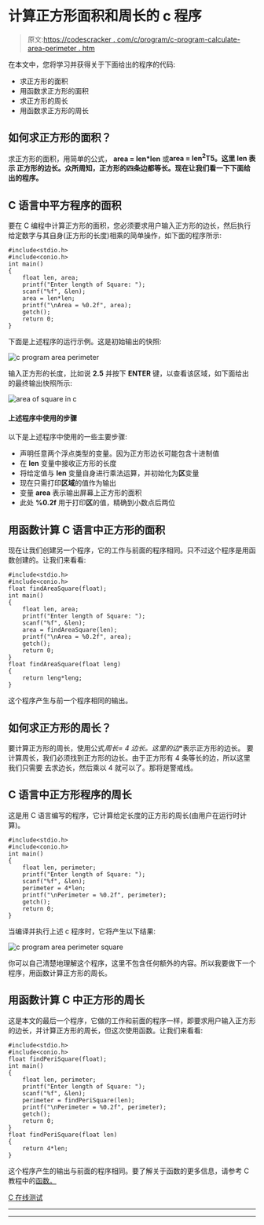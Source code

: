 # 计算正方形面积和周长的 c 程序

> 原文:[https://codescracker . com/c/program/c-program-calculate-area-perimeter . htm](https://codescracker.com/c/program/c-program-calculate-area-perimeter.htm)

在本文中，您将学习并获得关于下面给出的程序的代码:

*   求正方形的面积
*   用函数求正方形的面积
*   求正方形的周长
*   用函数求正方形的周长

## 如何求正方形的面积？

求正方形的面积，用简单的公式， **area = len*len** 或**area = len<sup>2</sup>T5。这里 **len** 表示 正方形的边长。众所周知，正方形的四条边都等长。现在让我们看一下下面给出的程序。**

## C 语言中平方程序的面积

要在 C 编程中计算正方形的面积，您必须要求用户输入正方形的边长，然后执行给定数字与其自身(正方形的长度)相乘的简单操作，如下面的程序所示:

```
#include<stdio.h>
#include<conio.h>
int main()
{
    float len, area;
    printf("Enter length of Square: ");
    scanf("%f", &len);
    area = len*len;
    printf("\nArea = %0.2f", area);
    getch();
    return 0;
}
```

下面是上述程序的运行示例。这是初始输出的快照:

![c program area perimeter](../Images/0dccdecb3172ec3c13fd1ea79b9ce1ba.png)

输入正方形的长度，比如说 **2.5** 并按下 **ENTER** 键，以查看该区域，如下面给出的最终输出快照所示:

![area of square in c](../Images/2c72608f9207bac60c4b9ecd2208ea3b.png)

#### 上述程序中使用的步骤

以下是上述程序中使用的一些主要步骤:

*   声明任意两个浮点类型的变量。因为正方形边长可能包含十进制值
*   在 **len** 变量中接收正方形的长度
*   将给定值与 **len** 变量自身进行乘法运算，并初始化为**区**变量
*   现在只需打印**区域**的值作为输出
*   变量 **area** 表示输出屏幕上正方形的面积
*   此处 **%0.2f** 用于打印**区**的值，精确到小数点后两位

## 用函数计算 C 语言中正方形的面积

现在让我们创建另一个程序，它的工作与前面的程序相同。只不过这个程序是用函数创建的。让我们来看看:

```
#include<stdio.h>
#include<conio.h>
float findAreaSquare(float);
int main()
{
    float len, area;
    printf("Enter length of Square: ");
    scanf("%f", &len);
    area = findAreaSquare(len);
    printf("\nArea = %0.2f", area);
    getch();
    return 0;
}
float findAreaSquare(float leng)
{
    return leng*leng;
}
```

这个程序产生与前一个程序相同的输出。

## 如何求正方形的周长？

要计算正方形的周长，使用公式**周长= 4 *边长**。这里的**边**表示正方形的边长。 要计算周长，我们必须找到正方形的边长。由于正方形有 4 条等长的边，所以这里我们只需要 去求边长，然后乘以 4 就可以了。那将是警戒线。

## C 语言中正方形程序的周长

这是用 C 语言编写的程序，它计算给定长度的正方形的周长(由用户在运行时计算)。

```
#include<stdio.h>
#include<conio.h>
int main()
{
    float len, perimeter;
    printf("Enter length of Square: ");
    scanf("%f", &len);
    perimeter = 4*len;
    printf("\nPerimeter = %0.2f", perimeter);
    getch();
    return 0;
}
```

当编译并执行上述 c 程序时，它将产生以下结果:

![c program area perimeter square](../Images/d172a7390bdfb0ed33c5e94302d4b9d7.png)

你可以自己清楚地理解这个程序，这里不包含任何额外的内容。所以我要做下一个程序，用函数计算正方形的周长。

## 用函数计算 C 中正方形的周长

这是本文的最后一个程序，它做的工作和前面的程序一样，即要求用户输入正方形的边长，并计算正方形的周长，但这次使用函数。让我们来看看:

```
#include<stdio.h>
#include<conio.h>
float findPeriSquare(float);
int main()
{
    float len, perimeter;
    printf("Enter length of Square: ");
    scanf("%f", &len);
    perimeter = findPeriSquare(len);
    printf("\nPerimeter = %0.2f", perimeter);
    getch();
    return 0;
}
float findPeriSquare(float len)
{
    return 4*len;
}
```

这个程序产生的输出与前面的程序相同。要了解关于函数的更多信息，请参考 C 教程中的[函数。](/c/c-functions.htm)

[C 在线测试](/exam/showtest.php?subid=2)

* * *

* * *